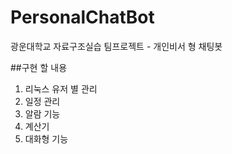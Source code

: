 # PersonalChatBot
광운대학교 자료구조실습 팀프로젝트 - 개인비서 형 채팅봇

##구현 할 내용
1. 리눅스 유저 별 관리
2. 일정 관리
3. 알람 기능
4. 계산기
5. 대화형 기능
